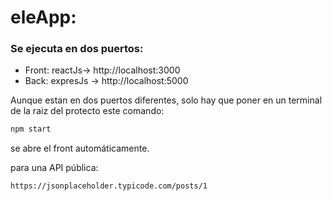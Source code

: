 # eleApp:

### Se ejecuta en dos puertos:

- Front: reactJs-> http://localhost:3000
- Back: expresJs -> http://localhost:5000

Aunque estan en dos puertos diferentes, solo hay que poner en un terminal de la raiz del protecto este comando:

```bash
npm start
```

se abre el front automáticamente.


para una API pública:

```bash
https://jsonplaceholder.typicode.com/posts/1
```